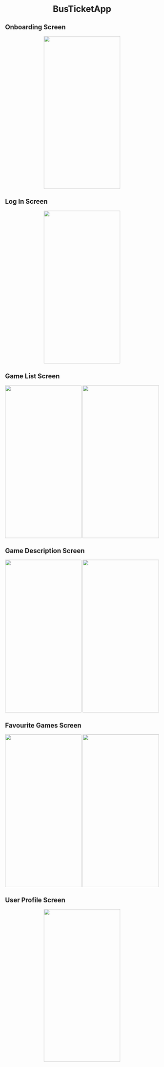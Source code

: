 <h1 align="center">BusTicketApp</h1>

<h2>Onboarding Screen</h2>
<p align="center">
<img align="center" src="https://github.com/alicantozlu/Homework/blob/main/VideoGamesApp/OnboardingScreen.gif" width="250" height="500" />
</p>

<h2>Log In Screen</h2>
<p align="center">
<img align="center" src="https://github.com/alicantozlu/Homework/blob/main/VideoGamesApp/LogInScreen.gif" width="250" height="500" />
</p>

<h2>Game List Screen</h2>
<p align="center">
<img align="center" src="https://github.com/alicantozlu/Homework/blob/main/VideoGamesApp/GameListScreen_1.gif" width="250" height="500" />
<img align="center" src="https://github.com/alicantozlu/Homework/blob/main/VideoGamesApp/GameListScreen_2.gif" width="250" height="500" />
</p>

<h2>Game Description Screen</h2>
<p align="center">
<img align="center" src="https://github.com/alicantozlu/Homework/blob/main/VideoGamesApp/GameDescriptionScreen_1.gif" width="250" height="500" />
<img align="center" src="https://github.com/alicantozlu/Homework/blob/main/VideoGamesApp/GameDescriptionScreen_2.gif" width="250" height="500" />
</p>

<h2>Favourite Games Screen</h2>
<p align="center">
<img align="center" src="https://github.com/alicantozlu/Homework/blob/main/VideoGamesApp/FavouriteGamesScreen_1.gif" width="250" height="500" />
<img align="center" src="https://github.com/alicantozlu/Homework/blob/main/VideoGamesApp/FavouriteGamesScreen_2.gif" width="250" height="500" />
</p>

<h2>User Profile Screen</h2>
<p align="center">
<img align="center" src="https://github.com/alicantozlu/Homework/blob/main/VideoGamesApp/UserProfileScreen.gif" width="250" height="500" />
</p>
